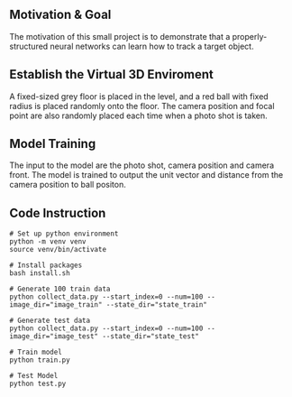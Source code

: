 ## Motivation & Goal
The motivation of this small project is to demonstrate that a properly-structured neural networks can learn how to track a target object.

## Establish the Virtual 3D Enviroment
A fixed-sized grey floor is placed in the level, and a red ball with fixed radius is placed randomly onto the floor. 
The camera position and focal point are also randomly placed each time when a photo shot is taken.

## Model Training
The input to the model are the photo shot, camera position and camera front. 
The model is trained to output the unit vector and distance from the camera position to ball positon.

## Code Instruction
```
# Set up python environment
python -m venv venv
source venv/bin/activate

# Install packages
bash install.sh

# Generate 100 train data
python collect_data.py --start_index=0 --num=100 --image_dir="image_train" --state_dir="state_train"

# Generate test data
python collect_data.py --start_index=0 --num=100 --image_dir="image_test" --state_dir="state_test"

# Train model
python train.py

# Test Model
python test.py
```
